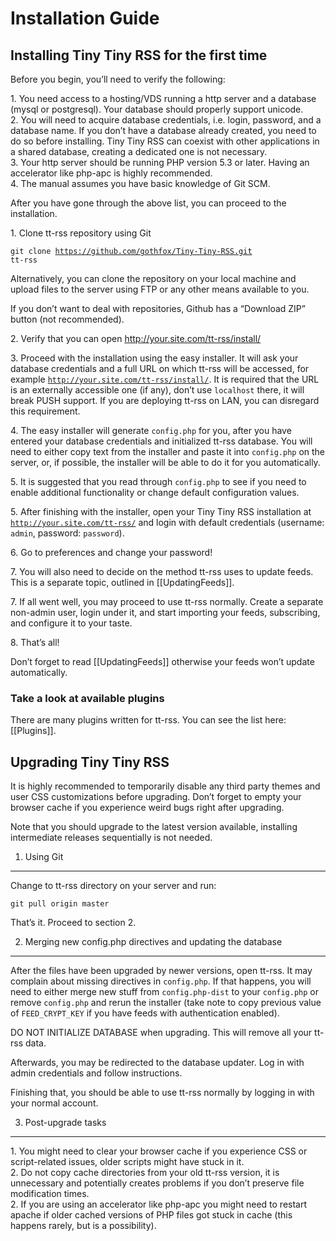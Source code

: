 Installation Guide
==================

Installing Tiny Tiny RSS for the first time
-------------------------------------------

Before you begin, you’ll need to verify the following:

1\. You need access to a hosting/VDS running a http server and a database
(mysql or postgresql). Your database should properly support unicode.\
2. You will need to acquire database credentials, i.e. login, password,
and a database name. If you don’t have a database already created, you
need to do so before installing. Tiny Tiny RSS can coexist with other
applications in a shared database, creating a dedicated one is not
necessary.\
3. Your http server should be running PHP version 5.3 or later. Having
an accelerator like php-apc is highly recommended.\
4. The manual assumes you have basic knowledge of Git SCM.

After you have gone through the above list, you can proceed to the
installation.

1\. Clone tt-rss repository using Git

<code>git clone https://github.com/gothfox/Tiny-Tiny-RSS.git tt-rss</code>

Alternatively, you can clone the repository on your local machine and
upload files to the server using FTP or any other means available to
you.

If you don’t want to deal with repositories, Github has a “Download ZIP”
button (not recommended).

2\. Verify that you can open http://your.site.com/tt-rss/install/

3\. Proceed with the installation using the easy installer. It will ask
your database credentials and a full URL on which tt-rss will be
accessed, for example <code>http://your.site.com/tt-rss/install/</code>.
It is required that the URL is an externally accessible one (if any),
don’t use <code>localhost</code> there, it will break PUSH support. If
you are deploying tt-rss on LAN, you can disregard this requirement.

4\. The easy installer will generate <code>config.php</code> for you,
after you have entered your database credentials and initialized tt-rss
database. You will need to either copy text from the installer and paste
it into <code>config.php</code> on the server, or, if possible, the
installer will be able to do it for you automatically.

5\. It is suggested that you read through <code>config.php</code> to see
if you need to enable additional functionality or change default
configuration values.

5\. After finishing with the installer, open your Tiny Tiny RSS
installation at <code>http://your.site.com/tt-rss/</code> and login with
default credentials (username: <code>admin</code>, password:
<code>password</code>).

6\. Go to preferences and change your password!

7\. You will also need to decide on the method tt-rss uses to update
feeds. This is a separate topic, outlined in [[UpdatingFeeds]].

7\. If all went well, you may proceed to use tt-rss normally. Create a
separate non-admin user, login under it, and start importing your feeds,
subscribing, and configure it to your taste.

8\. That’s all!

Don’t forget to read [[UpdatingFeeds]] otherwise your feeds won’t update
automatically.

### Take a look at available plugins

There are many plugins written for tt-rss. You can see the list here:
[[Plugins]].

Upgrading Tiny Tiny RSS
-----------------------

It is highly recommended to temporarily disable any third party themes
and user CSS customizations before upgrading. Don’t forget to empty your
browser cache if you experience weird bugs right after upgrading.

Note that you should upgrade to the latest version available, installing
intermediate releases sequentially is not needed.

1. Using Git
------------

Change to tt-rss directory on your server and run:

<code>git pull origin master</code>

That’s it. Proceed to section 2.

2. Merging new config.php directives and updating the database
--------------------------------------------------------------

After the files have been upgraded by newer versions, open tt-rss. It
may complain about missing directives in <code>config.php</code>. If
that happens, you will need to either merge new stuff from
<code>config.php-dist</code> to your <code>config.php</code> or remove
<code>config.php</code> and rerun the installer (take note to copy
previous value of <code>FEED\_CRYPT\_KEY</code> if you have feeds with
authentication enabled).

DO NOT INITIALIZE DATABASE when upgrading. This will remove all your
tt-rss data.

Afterwards, you may be redirected to the database updater. Log in with
admin credentials and follow instructions.

Finishing that, you should be able to use tt-rss normally by logging in
with your normal account.

3. Post-upgrade tasks
---------------------

1\. You might need to clear your browser cache if you experience CSS or
script-related issues, older scripts might have stuck in it.\
2. Do not copy cache directories from your old tt-rss version, it is
unnecessary and potentially creates problems if you don’t preserve file
modification times.\
2. If you are using an accelerator like php-apc you might need to
restart apache if older cached versions of PHP files got stuck in cache
(this happens rarely, but is a possibility).

